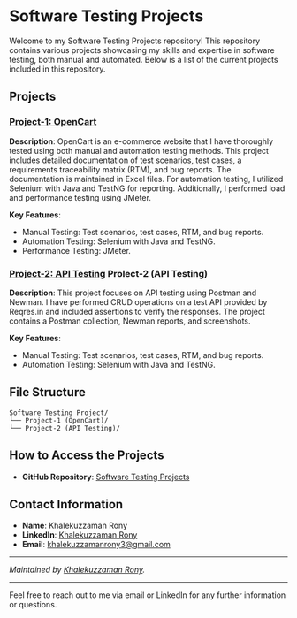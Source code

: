 # Software Testing Projects

Welcome to my Software Testing Projects repository! This repository contains various projects showcasing my skills and expertise in software testing, both manual and automated. Below is a list of the current projects included in this repository.

## Projects

### [Project-1: OpenCart](./Project-1%20(OpenCart)/)

**Description**: OpenCart is an e-commerce website that I have thoroughly tested using both manual and automation testing methods. This project includes detailed documentation of test scenarios, test cases, a requirements traceability matrix (RTM), and bug reports. The documentation is maintained in Excel files. For automation testing, I utilized Selenium with Java and TestNG for reporting. Additionally, I performed load and performance testing using JMeter.

**Key Features**:
- Manual Testing: Test scenarios, test cases, RTM, and bug reports.
- Automation Testing: Selenium with Java and TestNG.
- Performance Testing: JMeter.

### [Project-2: API Testing](./Project-2%20(API-Testing)/) Prolect-2 (API Testing)

**Description**: This project focuses on API testing using Postman and Newman. I have performed CRUD operations on a test API provided by Reqres.in and included assertions to verify the responses. The project contains a Postman collection, Newman reports, and screenshots.

**Key Features**:
- Manual Testing: Test scenarios, test cases, RTM, and bug reports.
- Automation Testing: Selenium with Java and TestNG.


## File Structure
```
Software Testing Project/
└── Project-1 (OpenCart)/
└── Project-2 (API Testing)/
```


## How to Access the Projects

- **GitHub Repository**: [Software Testing Projects](https://github.com/khalakuzamanrony/Software-Testing-Projects/)

## Contact Information

- **Name**: Khalekuzzaman Rony
- **LinkedIn**: [Khalekuzzaman Rony](https://www.linkedin.com/in/khalekuzzamanrony/)
- **Email**: [khalekuzzamanrony3@gmail.com](mailto:khalekuzzamanrony3@gmail.com)

---

*Maintained by [Khalekuzzaman Rony](https://github.com/khalakuzamanrony).*

---

Feel free to reach out to me via email or LinkedIn for any further information or questions.
